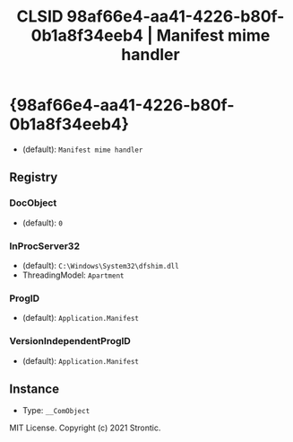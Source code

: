 ﻿---
title: "CLSID 98af66e4-aa41-4226-b80f-0b1a8f34eeb4 | Manifest mime handler"
excerpt: What is COM-Object CLSID 98af66e4-aa41-4226-b80f-0b1a8f34eeb4?
---

# {98af66e4-aa41-4226-b80f-0b1a8f34eeb4}

* (default): `Manifest mime handler`

## Registry


### DocObject

* (default): `0`

### InProcServer32

* (default): `C:\Windows\System32\dfshim.dll`
* ThreadingModel: `Apartment`

### ProgID

* (default): `Application.Manifest`

### VersionIndependentProgID

* (default): `Application.Manifest`

## Instance

* Type: `__ComObject`

MIT License. Copyright (c) 2021 Strontic.


